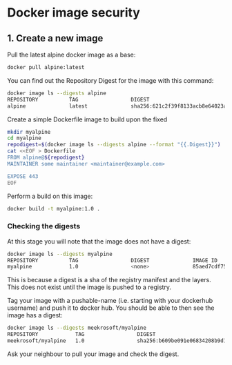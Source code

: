 # Docker image security

## 1. Create a new image

Pull the latest alpine docker image as a base:

```bash
docker pull alpine:latest
```

You can find out the Repository Digest for the image with this command:

```bash
docker image ls --digests alpine
REPOSITORY          TAG                 DIGEST                                                                    IMAGE ID            CREATED             SIZE
alpine              latest              sha256:621c2f39f8133acb8e64023a94dbdf0d5ca81896102b9e57c0dc184cadaf5528   196d12cf6ab1        3 weeks ago         4.41MB
```

Create a simple Dockerfile image to build upon the fixed

```bash
mkdir myalpine
cd myalpine
repodigest=$(docker image ls --digests alpine --format "{{.Digest}}")
cat <<EOF > Dockerfile
FROM alpine@${repodigest}
MAINTAINER some maintainer <maintainer@example.com>

EXPOSE 443
EOF
```

Perform a build on this image:

```bash
docker build -t myalpine:1.0 .
```

### Checking the digests

At this stage you will note that the image does not have a digest:

```bash
docker image ls --digests myalpine
REPOSITORY          TAG                 DIGEST              IMAGE ID            CREATED             SIZE
myalpine            1.0                 <none>              85aed7cdf75d        38 minutes ago      4.41MB
```

This is because a digest is a sha of the registry manifest and the layers.  This does not exist
until the image is pushed to a registry.

Tag your image with a pushable-name (i.e. starting with your dockerhub username) and push it to
docker hub. You should be able to then see the image has a digest:

```bash
docker image ls --digests meekrosoft/myalpine
REPOSITORY            TAG                 DIGEST                                                                    IMAGE ID            CREATED             SIZE
meekrosoft/myalpine   1.0                 sha256:b609be091e06834208b9d1d39e7e0fbfd60b550ea5d43a5476241d6218a8ee96   85aed7cdf75d        41 minutes ago      4.41MB
```

Ask your neighbour to pull your image and check the digest.
